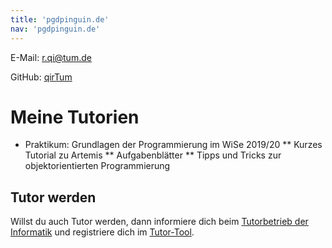 ```yaml
---
title: 'pgdpinguin.de'
nav: 'pgdpinguin.de'
---
```


E-Mail: r.qi@tum.de

GitHub: [qirTum][github]

# Meine Tutorien

* Praktikum: Grundlagen der Programmierung im WiSe 2019/20
** Kurzes Tutorial zu Artemis
** Aufgabenblätter
** Tipps und Tricks zur objektorientierten Programmierung

## Tutor werden

Willst du auch Tutor werden, dann informiere dich beim [Tutorbetrieb der
Informatik][tutorbetrieb] und registriere dich im [Tutor-Tool][tutortool].

[github]: https://github.com/qirTum
[tutorbetrieb]: https://www.in.tum.de/fuer-studierende/tutorbetrieb-der-fakultaet-fuer-informatik
[tutortool]: https://ddi.in.tum.de/tutor
